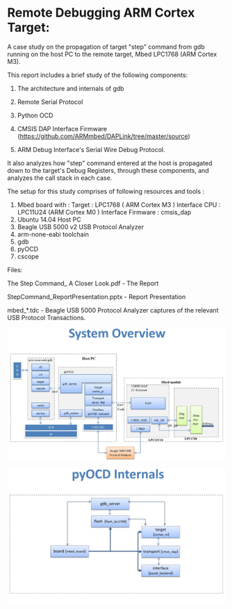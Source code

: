 # Remote Debugging ARM Cortex Target:

A case study on the propagation of target "step" command from gdb running on the host PC to the remote target, Mbed LPC1768 (ARM Cortex M3).

This report includes a brief study of the following components: 

  1) The architecture and internals of gdb

  2) Remote Serial Protocol

  3) Python OCD

  4) CMSIS DAP Interface Firmware (https://github.com/ARMmbed/DAPLink/tree/master/source)

  5) ARM Debug Interface's Serial Wire Debug Protocol. 

It also analyzes how "step" command entered at the host is propagated down to the target's Debug Registers, through these components, and analyzes the call stack in each case. 

The setup for this study comprises of following resources and tools :
1) Mbed board with :
  Target : LPC1768 ( ARM Cortex M3 )
  Interface CPU : LPC11U24 (ARM Cortex M0 )
  Interface Firmware : cmsis_dap
2) Ubuntu 14.04 Host PC
3) Beagle USB 5000 v2 USB Protocol Analyzer
4) arm-none-eabi toolchain
5) gdb
6) pyOCD
7) cscope


Files:

The Step Command_ A Closer Look.pdf	 - The Report

StepCommand_ReportPresentation.pptx  - Report Presentation

mbed_*.tdc                           - Beagle USB 5000 Protocol Analyzer captures of the relevant USB Protocol Transactions.

![System Overview](https://github.com/kripa-v/How-It-Works--Remote-Debugging-ARM-Target/blob/master/img/cmsis.jpg?raw=true)

![pyOCD Internals](https://github.com/kripa-v/How-It-Works--Remote-Debugging-ARM-Target/blob/master/img/py_OCD.jpg?raw=true)

